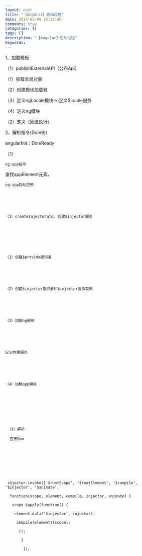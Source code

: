 ```yaml
---
layout: post
title: "【Angular】启动过程"
date: 2014-01-09 15:55:00 
comments: true
categories: []
tags: []
description: "【Angular】启动过程"
keywords: 
---
```



 
  
   1、加载模板
  
 
 
  
   （1）publishExternalAPI（公布Api）
  
 
 
  
   （1）挂载全局对象
  
 
 
  
   （2）创建模块加载器
  
 
 
  
   （3）定义ngLocale模块->;定义$locale服务
  
 
 
  
   （4）定义ng模块
  
 
 
  
   （2）定义（延迟执行）
  
 
 
  
   2、解析指令(Dom树)
  
 
 
  
   angularInit：DomReady
   
   
  
 
 
  
   （1）
   
    ng-app指令
   
   查找appElement元素，
   
    ng-app启动应用
   
  
 
 
  
   
    （1）createInjector定义、创建$injector服务
   
  
  
  
 
 
  
   
    （1）创建$provide提供者
   
  
 
 
  
   
    （2）创建$injector提供者和$injector服务实例
   
  
 
 
  
   
    （3）加载ng模块
   
  
 
 
  
   
    定义内置服务
   
  
 
 
  
   
    （4）加载app模块
   
  
 
 
  
   
    
    
    
     （2）解析
     
      应用Dom
     
    
   
  
 
 
  
   
    
     injector.invoke(['$rootScope', '$rootElement', '$compile', '$injector', '$animate',
     
      function(scope, element, compile, injector, animate) {
      
       scope.$apply(function() {
       
        element.data('$injector', injector);
        
         compile(element)(scope);
         
          });
          
           }
           
            ]);
           
          
         
        
       
      
     
    
    
    
   
  
 


